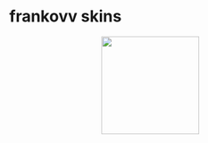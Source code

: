 # frankovv skins

 <p align="center">
 <a href="https://osu.ppy.sh/users/13090928">
 <img src="https://a.ppy.sh/13090928"
       width="175"
       height="175">
 </a>
 </p>
